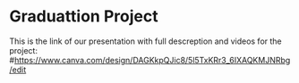 # Graduattion Project
This is the link of our presentation with full descreption and videos for the project:
#https://www.canva.com/design/DAGKkpQJic8/5l5TxKRr3_6IXAQKMJNRbg/edit
